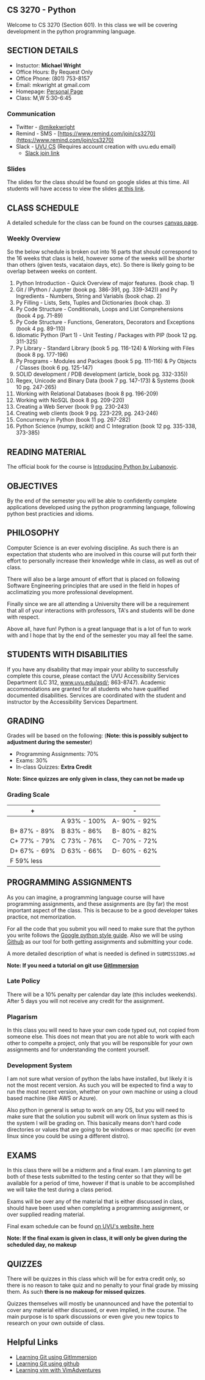 CS 3270 - Python
---------------------------------------------------------

Welcome to CS 3270 (Section 601).  In this class we will be covering development in 
the python programming language.  

## SECTION DETAILS

* Instuctor: __Michael Wright__
* Office Hours: By Request Only
* Office Phone: (801) 753-8157
* Email: mkwright at gmail.com
* Homepage: [Personal Page](http://www.mikewright.me)
* Class: M,W 5:30-6:45

### Communication

* Twitter - [@mikekwright](https://twitter.com/mikekwright)    
* Remind - SMS - [https://www.remind.com/join/cs3270](https://www.remind.com/join/cs3270)    
* Slack - [UVU CS](https://uvucs.slack.com) (Requires account creation with uvu.edu email)  
  - [Slack join link](https://join.slack.com/t/uvucs/signup?x=x-294364168880-294948358243)

### Slides

The slides for the class should be found on google slides at this time.  All students will have access to view the
slides [at this link](https://drive.google.com/drive/folders/0B8EInRKkbjikeW5qWFNzLU9FVEE?usp=sharing).     

## CLASS SCHEDULE

A detailed schedule for the class can be found on the courses [canvas page](https://uvu.instructure.com/courses/453130).   

### Weekly Overview

So the below schedule is broken out into 16 parts that should correspond to the 16 weeks that class is held, however
some of the weeks will be shorter than others (given tests, vacataion days, etc). So there is likely going to be
overlap between weeks on content.   

1. Python Introduction - Quick Overview of major features. (book chap. 1)
2. Git / IPython / Jupyter (book pg. 386-391, pg. 339-342)) and Py Ingredients - Numbers, String and Variabls (book chap. 2)
3. Py Filling - Lists, Sets, Tuples and Dictionaries (book chap. 3)
4. Py Code Structure - Conditionals, Loops and List Comprehensions (book 4 pg. 71-89)
5. Py Code Structure - Functions, Generators, Decorators and Exceptions (book 4 pg. 89-110)
6. Idiomatic Python (Part 1) - Unit Testing / Packages with PIP  (book 12 pg. 311-325)
7. Py Library - Standard Library (book 5 pg. 116-124) & Working with Files (book 8 pg. 177-196)
8. Py Programs - Modules and Packages (book 5 pg. 111-116) & Py Objects / Classes (book 6 pg. 125-147)
9. SOLID development / PDB development (article, book pg. 332-335))
10. Regex, Unicode and Binary Data (book 7 pg. 147-173) & Systems (book 10 pg. 247-265)
11. Working with Relational Databases (book 8 pg. 196-209)
12. Working with NoSQL (book 8 pg. 209-220)
13. Creating a Web Server (book 9 pg. 230-243)
14. Creating web clients (book 9 pg. 223-229, pg. 243-246)
15. Concurrency in Python (book 11 pg. 267-282)
16. Python Science (numpy, scikit) and C Integration (book 12 pg. 335-338, 373-385)

## READING MATERIAL

The official book for the course is [Introducing Python by Lubanovic](https://www.amazon.com/Introducing-Python-Modern-Computing-Packages/dp/1449359361).     

## OBJECTIVES

By the end of the semester you will be able to confidently complete applications developed
using the python programming language, following python best practicies and idioms.   

## PHILOSOPHY

Computer Science is an ever evolving discipline.  As such there is an expectation that students
who are involved in this course will put forth their effort to personally increase their knowledge
while in class, as well as out of class.   

There will also be a large amount of effort that is
placed on following Software Engineering principles that are used in the field in hopes of 
acclimatizing you more professional development.    

Finally since we are all attending a University there will be a requirement that all of your
interactions with professors, TA's and students will be done with respect.   

Above all, have fun!  Python is a great language that is a lot of fun to work with and I 
hope that by the end of the semester you may all feel the same.    

## STUDENTS WITH DISABILITIES 

If you have any disability that may impair your ability to successfully complete this course,
please contact the UVU Accessibility Services Department (LC 312, www.uvu.edu/asd/; 863-8747).
Academic accommodations are granted for all students who have qualified documented disabilities.
Services are coordinated with the student and instructor by the Accessibility Services Department.    

## GRADING

Grades will be based on the following: (**Note: this is possibly subject to adjustment during the semester**)    

* Programming Assignments: 70%   
* Exams: 30%   
* In-class Quizzes: __Extra Credit__   

**Note: Since quizzes are only given in class, they can not be made up**    

### Grading Scale

|      +       |               |       -      |
| ------------ | ------------- | ------------ |
|              | A  93% - 100% | A- 90% - 92% |
| B+ 87% - 89% | B  83% - 86%  | B- 80% - 82% |
| C+ 77% - 79% | C  73% - 76%  | C- 70% - 72% |
| D+ 67% - 69% | D  63% - 66%  | D- 60% - 62% |
| F  59% less  |               |              |

## PROGRAMMING ASSIGNMENTS

As you can imagine, a programming language course will have programming assignments, and these
assignments are (by far) the most important aspect of the class.  This is because to be a good
developer takes practice, not memorization.   

For all the code that you submit you will need to make sure that the python you write follows the
[Google python style guide](https://google.github.io/styleguide/pyguide.html).  Also we will be 
using [Github](https://www.github.com) as our tool for both getting assignments and submitting
your code.  

A more detailed description of what is needed is defined in `SUBMISSIONS.md`    

**Note: If you need a tutorial on git use [GitImmersion](http://gitimmersion.com/)**    

### Late Policy

There will be a 10% penalty per calendar day late (this includes weekends). After 5 days you will not
receive any credit for the assignment.  

### Plagarism

In this class you will need to have your own code typed out, not copied from someone else.  This does
not mean that you are not able to work with each other to compelte a project, only that you will be
responsible for your own assignments and for understanding the content yourself.  

### Development System

I am not sure what version of python the labs have installed, but likely it is not the most recent
version.  As such you will be expected to find a way to run the most recent version, whether on your
own machine or using a cloud based machine (like AWS or Azure).   

Also python in general is setup to work on any OS, but you will need to make sure that the solution
you submit will work on linux system as this is the system I will be grading on.  This basically means
don't hard code directories or values that are going to be windows or mac specific (or even linux
since you could be using a different distro).    

## EXAMS

In this class there will be a midterm and a final exam.  I am planning to get both of these tests
submitted to the testing center so that they will be available for a period of time, however if that
is unable to be accomplished we will take the test during a class period.   

Exams will be over any of the material that is either discussed in class, should have been used when
completing a programming assignment, or over supplied reading material.   

Final exam schedule can be found [on UVU's website, here](https://www.uvu.edu/asc/exam_schedule.html)    

**Note: If the final exam is given in class, it will only be given during the scheduled day, no makeup**    

## QUIZZES

There will be quizzes in this class which will be for extra credit only, so there is no reason to take
quiz and no penalty to your final grade by missing them.  As such **there is no makeup for missed quizzes**.   

Quizzes themselves will mostly be unannounced and have the potential to cover any material either discussed,
or even implied, in the course.  The main purpose is to spark discussions or even give you new topics 
to research on your own outside of class.   

## Helpful Links

* [Learning Git using GitImmersion](http://gitimmersion.com/)
* [Learning Git using github](https://try.github.io/levels/1/challenges/1)
* [Learning vim with VimAdventures](https://vim-adventures.com/)

